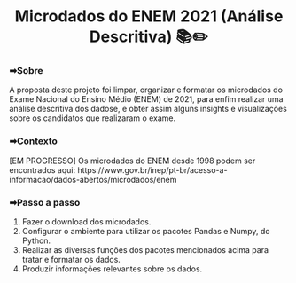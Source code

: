 # 
  <div>
  <h1 align="center"> Microdados do ENEM 2021 (Análise Descritiva) 📚✏️</h1>
</div>

<h3>➡Sobre </h3>
A proposta deste projeto foi limpar, organizar e formatar os microdados do Exame Nacional do Ensino Médio (ENEM) de 2021, para enfim realizar uma análise descritiva dos dadose, e obter assim alguns insights e visualizações sobre os candidatos que realizaram o exame.

<h3>➡Contexto </h3>
[EM PROGRESSO]
Os microdados do ENEM desde 1998 podem ser encontrados aqui: https://www.gov.br/inep/pt-br/acesso-a-informacao/dados-abertos/microdados/enem
<h3>➡Passo a passo </h3>  

1. Fazer o download dos microdados.  
2. Configurar o ambiente para utilizar os pacotes Pandas e Numpy, do Python.
3. Realizar as diversas funções dos pacotes mencionados acima para tratar e formatar os dados.
4. Produzir informações relevantes sobre os dados.

